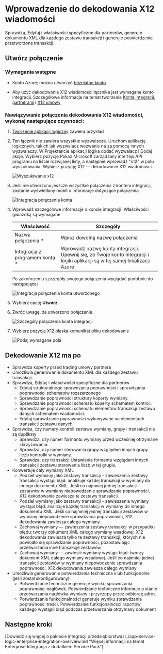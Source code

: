 <properties 
    pageTitle="Więcej informacji na temat Enterprise Integracja z dodatkiem Service Pack dekodowanie X12 wiadomości Connctor | Microsoft Azure aplikacji usługi | Microsoft Azure" 
    description="Dowiedz się, jak używać partnerów za pomocą aplikacji Enterprise Integracja z dodatkiem Service Pack i układy logiczne" 
    services="logic-apps" 
    documentationCenter=".net,nodejs,java"
    authors="padmavc" 
    manager="erikre" 
    editor=""/>

<tags 
    ms.service="logic-apps" 
    ms.workload="integration" 
    ms.tgt_pltfrm="na" 
    ms.devlang="na" 
    ms.topic="article" 
    ms.date="08/15/2016" 
    ms.author="padmavc"/>

# <a name="get-started-with-decode-x12-message"></a>Wprowadzenie do dekodowania X12 wiadomości

Sprawdza, Edytuj i właściwości specyficzne dla partnerów, generuje dokumentu XML dla każdego zestawu transakcji i generuje potwierdzenia przetworzone transakcji.

## <a name="create-the-connection"></a>Utwórz połączenie

### <a name="prerequisites"></a>Wymagania wstępne

* Konto Azure; można utworzyć [bezpłatne konto](https://azure.microsoft.com/free)

* Aby użyć dekodowania X12 wiadomości łącznika jest wymagane konto integracji. Szczegółowe informacje na temat tworzenia [Konta integracji](./app-service-logic-enterprise-integration-create-integration-account.md), [partnerami](./app-service-logic-enterprise-integration-partners.md) i [X12 umowy](./app-service-logic-enterprise-integration-x12.md)

### <a name="connect-to-decode-x12-message-using-the-following-steps"></a>Nawiązywanie połączenia dekodowania X12 wiadomości, wykonaj następujące czynności:

1. [Tworzenie aplikacji logiczny](./app-service-logic-create-a-logic-app.md) zawiera przykład

2. Ten łącznik nie zawiera wszystkie wyzwalacze. Uruchom aplikację logicznych, takich jak wyzwalacz wezwanie na za pomocą innych wyzwalaczy.  W Projektancie aplikacji logika dodać wyzwalacz i Dodaj akcję.  Wybierz pozycję Pokaż Microsoft zarządzany interfejs API programu na liście rozwijanej listy, a następnie wprowadź "x12" w polu wyszukiwania.  Wybierz pozycję X12 — dekodowanie X12 wiadomości

    ![Wyszukiwanie x12](./media/app-service-logic-enterprise-integration-x12connector/x12decodeimage1.png)  

3. Jeśli nie utworzono jeszcze wszystkie połączenia z kontem integracji, zostanie wyświetlony monit o informacje dotyczące połączenia

    ![Integracja połączenia konta](./media/app-service-logic-enterprise-integration-x12connector/x12decodeimage4.png)    

4. Wprowadź szczegółowe informacje o koncie integracji.  Właściwości gwiazdką są wymagane

  	| Właściwość | Szczegóły |
  	| -------- | ------- |
  	| Nazwa połączenia * | Wpisz dowolną nazwę połączenia |
  	| Integracja z programem konta * | Wprowadź nazwę konta integracji. Upewnij się, że Twoje konto integracji i logiki aplikacji są w tej samej lokalizacji Azure |

    Po zakończeniu szczegóły swojego połączenia wyglądać podobnie do następującej
    
    ![Integracja połączenia konta utworzonego](./media/app-service-logic-enterprise-integration-x12connector/x12decodeimage5.png) 

5. Wybierz opcję **Utwórz**
    
6. Zwróć uwagę, że utworzono połączenie.

    ![Szczegóły połączenia konta integracji](./media/app-service-logic-enterprise-integration-x12connector/x12decodeimage6.png) 

7. Wybierz pozycję X12 płaska komunikat pliku dekodowanie

    ![Podaj wymagane pola](./media/app-service-logic-enterprise-integration-x12connector/x12decodeimage7.png) 

## <a name="x12-decode-does-following"></a>Dekodowanie X12 ma po

* Sprawdza koperty przed trading umowy partnera
* Umożliwia generowanie dokumentu XML dla każdego zestawu transakcji.
* Sprawdza, Edytuj i właściwości specyficzne dla partnerów
    * Edytuj strukturalnego sprawdzania poprawności i sprawdzania poprawności schematów rozszerzonego
    * Sprawdzanie poprawności struktury koperty wymiany.
    * Sprawdzanie poprawności schematu koperty schematem kontroli.
    * Sprawdzanie poprawności schematu elementów transakcji zestawu danych schematem wiadomości.
    * Edytuj sprawdzanie poprawności wykonywane na elementach transakcji zestawu danych 
* Sprawdza, czy numery kontroli zestawu wymiany, grupy i transakcji nie są duplikaty
    * Sprawdza, czy numer formantu wymiany przed wcześniej otrzymane skrzyżowania.
    * Sprawdza, czy numer sterowania grupy względem innych grupy liczb kontrolki w wymiany.
    * Sprawdza, czy transakcji Ustawianie formantu względem innych transakcji zestawu sterowania liczb w tej grupie.
* Konwertuje cały wymiany XML 
    * Podziel wymiany jako zestawy transakcji - zawieszenia zestawy transakcji wystąpi błąd: analizuje każdej transakcji w wymiany do innego dokumentu XML. Jeśli co najmniej jednej transakcji zestawów w wymiany niepowodzenie sprawdzania poprawności, X12 dekodowania zawiesza te zestawy transakcji.
    * Podziel wymiany jako zestawy transakcji - zawieszenia wymiany wystąpi błąd: analizuje każdej transakcji w wymiany do innego dokumentu XML.  Jeśli co najmniej jednej transakcji zestawów w wymiany niepowodzenie sprawdzania poprawności, X12 dekodowania zawiesza całego wymiany.
    * Zachowaj wymiany — zawieszenia zestawy transakcji w przypadku błędu: tworzy dokument XML całego wymiany wsadowej. X12 dekodowania zawiesza tylko te zestawy transakcji, których nie powiodło się sprawdzanie poprawności, pozostawiając przetwarzania inne transakcje zestawów
    * Zachowaj wymiany — zawiesić wymiany wystąpi błąd: tworzy dokument XML całego wymiany wsadowej. Jeśli co najmniej jednej transakcji zestawów w wymiany niepowodzenie sprawdzania poprawności, X12 dekodowania zawiesza całego wymiany 
* Umożliwia generowanie potwierdzenia techniczne i/lub funkcjonalne (jeśli został skonfigurowany).
    * Potwierdzanie techniczne generuje wyniku sprawdzania poprawności nagłówek. Potwierdzanie techniczne informuje o stanie przetwarzania nagłówka wymiany i przyczepy przez odbiorcę adres.
    * Potwierdzanie funkcjonalności generuje wyniku sprawdzania poprawności treści. Potwierdzanie funkcjonalności raportów każdego wystąpił błąd podczas przetwarzania otrzymany dokument

## <a name="next-steps"></a>Następne kroki

[Dowiedz się więcej o pakiecie integracji przedsiębiorstwa] (./app-service-logic-enterprise-integration-overview.md "Więcej informacji na temat Enterprise Integracja z dodatkiem Service Pack") 


